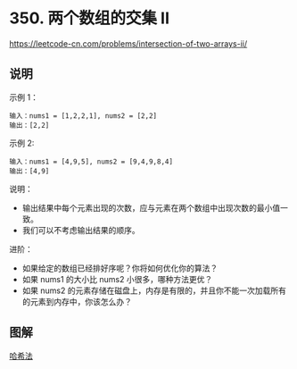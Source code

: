 # 350. 两个数组的交集 II
https://leetcode-cn.com/problems/intersection-of-two-arrays-ii/

## 说明

示例 1：
```
输入：nums1 = [1,2,2,1], nums2 = [2,2]
输出：[2,2]
```

示例 2:
```
输入：nums1 = [4,9,5], nums2 = [9,4,9,8,4]
输出：[4,9]
```

说明：
- 输出结果中每个元素出现的次数，应与元素在两个数组中出现次数的最小值一致。
- 我们可以不考虑输出结果的顺序。

进阶：
- 如果给定的数组已经排好序呢？你将如何优化你的算法？
- 如果 nums1 的大小比 nums2 小很多，哪种方法更优？
- 如果 nums2 的元素存储在磁盘上，内存是有限的，并且你不能一次加载所有的元素到内存中，你该怎么办？

## 图解

[哈希法](https://assets.leetcode-cn.com/solution-static/350/350_fig1.gif)



